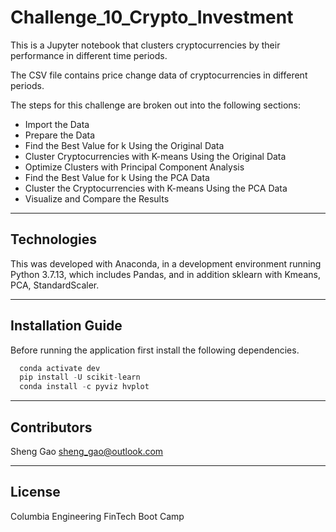 # Challenge_10_Crypto_Investment

This is a Jupyter notebook that clusters cryptocurrencies by their performance in different time periods.

The CSV file contains price change data of cryptocurrencies in different periods.

The steps for this challenge are broken out into the following sections:

* Import the Data
* Prepare the Data
* Find the Best Value for k Using the Original Data
* Cluster Cryptocurrencies with K-means Using the Original Data
* Optimize Clusters with Principal Component Analysis
* Find the Best Value for k Using the PCA Data
* Cluster the Cryptocurrencies with K-means Using the PCA Data
* Visualize and Compare the Results

---

## Technologies

This was developed with Anaconda, in a development environment running Python 3.7.13, which includes Pandas, and in addition sklearn with Kmeans, PCA, StandardScaler.

---

## Installation Guide

Before running the application first install the following dependencies.

```python
  conda activate dev
  pip install -U scikit-learn
  conda install -c pyviz hvplot
```


---

## Contributors

Sheng Gao
sheng_gao@outlook.com

---

## License

Columbia Engineering FinTech Boot Camp
